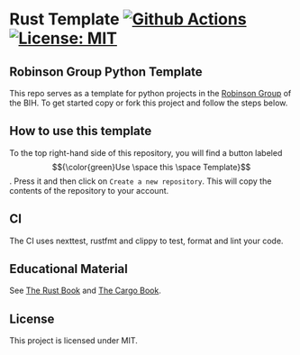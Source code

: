 # Rust Template [![Github Actions][gha-badge]][gha] [![License: MIT][license-badge]][license]

[gha]: https://github.com/SmartMonkey-git/robinson-group-rust-template/actions
[gha-badge]: https://github.com/SmartMonkey-git/robinson-group-rust-template/actions/ci.yml/badge.svg
[license]: https://opensource.org/licenses/MIT
[license-badge]: https://img.shields.io/badge/License-MIT-blue.svg


## Robinson Group Python Template
This repo serves as a template for python projects in the [Robinson Group](https://robinsongroup.github.io/) of the BIH.
To get started copy or fork this project and follow the steps below.

## How to use this template
To the top right-hand side of this repository, you will find a button labeled $${\color{green}Use \space this \space Template}$$. Press it and then click on ``Create a new repository``. This will copy the contents of the repository to your account.

## CI
The CI uses nexttest, rustfmt and clippy to test, format and lint your code.

## Educational Material
See [The Rust Book](https://doc.rust-lang.org/book/) and [The Cargo Book](https://doc.rust-lang.org/cargo/index.html).

## License
This project is licensed under MIT.
